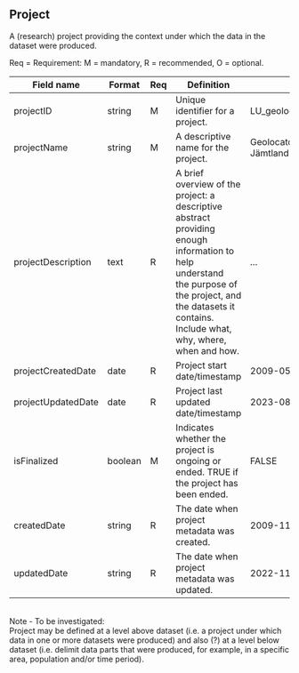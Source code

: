 ## Project

A (research) project providing the context under which the data in the dataset were produced.

Req = Requirement: M = mandatory, R = recommended, O = optional.

| Field name | Format | Req | Definition | Example | Reference |
| ---------- | ------ | --- | ---------- | ------- | --------- |
| projectID | string | M | Unique identifier for a project. | LU_geolocator_great_snipes_AL |
| projectName | string | M | A descriptive name for the project. | Geolocator Great snipes Jämtland ÅL |
| projectDescription | text | R | A brief overview of the project: a descriptive abstract providing enough information to help understand <br>the purpose of the project, and the datasets it contains. Include what, why, where, when and how. | ... |
| projectCreatedDate | date | R | Project start date/timestamp | 2009-05-15 |
| projectUpdatedDate | date | R | Project last updated date/timestamp | 2023-08-21 |
| isFinalized | boolean | M | Indicates whether the project is ongoing or ended. TRUE if the project has been ended. | FALSE |
| createdDate | string | R | The date when project metadata was created. | 2009-11-29 |
| updatedDate | string | R | The date when project metadata was updated. | 2022-11-01 |

<br>
Note - To be investigated: <br> Project may be defined at a level above dataset (i.e. a project under which data in one or more datasets were produced) and also (?) at a level below dataset (i.e. delimit data parts that were produced, for example, 
in a specific area, population and/or time period).
